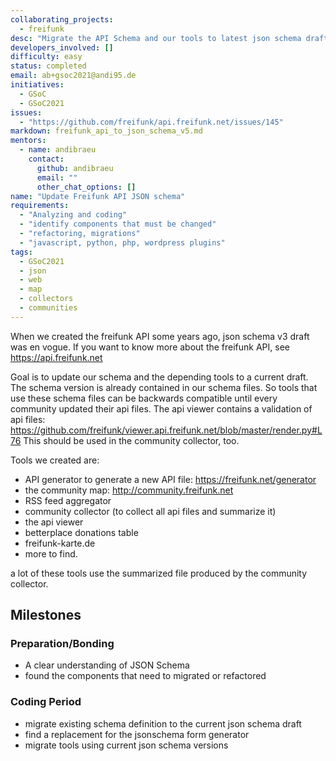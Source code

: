 ```yaml
---
collaborating_projects:
  - freifunk
desc: "Migrate the API Schema and our tools to latest json schema draft"
developers_involved: []
difficulty: easy
status: completed
email: ab+gsoc2021@andi95.de
initiatives:
  - GSoC
  - GSoC2021
issues:
  - "https://github.com/freifunk/api.freifunk.net/issues/145"
markdown: freifunk_api_to_json_schema_v5.md
mentors:
  - name: andibraeu
    contact:
      github: andibraeu
      email: ""
      other_chat_options: []
name: "Update Freifunk API JSON schema"
requirements:
  - "Analyzing and coding"
  - "identify components that must be changed"
  - "refactoring, migrations"
  - "javascript, python, php, wordpress plugins"
tags:
  - GSoC2021
  - json
  - web
  - map
  - collectors
  - communities
---
```


When we created the freifunk API some years ago, json schema v3 draft was en vogue. If you want to know more about the freifunk API, see https://api.freifunk.net

Goal is to update our schema and the depending tools to a current draft. The schema version is already contained in our schema files. So tools that use these schema files can be backwards compatible until every community updated their api files. The api viewer contains a validation of api files: https://github.com/freifunk/viewer.api.freifunk.net/blob/master/render.py#L76 This should be used in the community collector, too.

Tools we created are:

* API generator to generate a new API file: https://freifunk.net/generator
* the community map: http://community.freifunk.net
* RSS feed aggregator
* community collector (to collect all api files and summarize it)
* the api viewer
* betterplace donations table
* freifunk-karte.de
* more to find.

a lot of these tools use the summarized file produced by the community collector.

## Milestones

### Preparation/Bonding

* A clear understanding of JSON Schema
* found the components that need to migrated or refactored

### Coding Period

* migrate existing schema definition to the current json schema draft
* find a replacement for the jsonschema form generator
* migrate tools using current json schema versions
